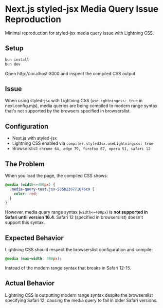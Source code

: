 # Next.js styled-jsx Media Query Issue Reproduction

Minimal reproduction for styled-jsx media query issue with Lightning CSS.

## Setup

```bash
bun install
bun dev
```

Open http://localhost:3000 and inspect the compiled CSS output.

## Issue

When using styled-jsx with Lightning CSS (`useLightningcss: true` in next.config.mjs), media queries are being compiled to modern range syntax that's not supported by the browsers specified in browserslist.

## Configuration

- Next.js with styled-jsx
- Lightning CSS enabled via `compiler.styledJsx.useLightningcss: true`
- Browserslist: `chrome 64, edge 79, firefox 67, opera 51, safari 12`

## The Problem

When you load the page, the compiled CSS shows:

```css
@media (width<=400px) {
  .media-query-test.jsx-535b236771676c9 {
    color: red;
  }
}
```

However, media query range syntax (`width<=400px`) is **not supported in Safari until version 16.4**. Safari 12 (specified in browserslist) doesn't support this syntax.

## Expected Behavior

Lightning CSS should respect the browserslist configuration and compile:

```css
@media (max-width: 400px);
```

Instead of the modern range syntax that breaks in Safari 12-15.

## Actual Behavior

Lightning CSS is outputting modern range syntax despite the browserslist specifying Safari 12, causing the media query to fail in older Safari versions.
